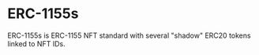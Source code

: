 # ERC-1155s
ERC-1155s is ERC-1155 NFT standard with several "shadow" ERC20 tokens linked to NFT IDs.
